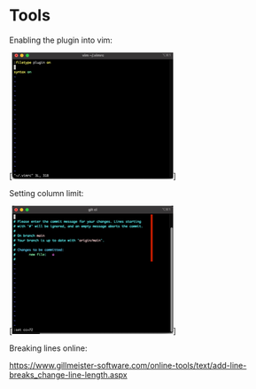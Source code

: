 # Tools

Enabling the plugin into vim:

[![Plugin on in .vimrc](./assets/Picture01.png)]

Setting column limit:

[![Plugin on in .vimrc](./assets/Picture02.png)]

Breaking lines online:

https://www.gillmeister-software.com/online-tools/text/add-line-breaks_change-line-length.aspx

